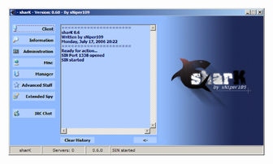 ![Screenshot](https://raw.githubusercontent.com/Cryakl/Ultimate-RAT-Collection/refs/heads/main/Shark/sharK%200.60/Screenshot.png)
